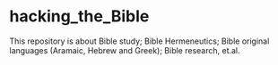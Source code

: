 # hacking_the_Bible
This repository is about Bible study; Bible Hermeneutics; Bible original languages (Aramaic, Hebrew and Greek); Bible research, et.al.
